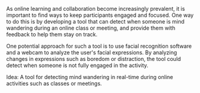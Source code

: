 As online learning and collaboration become increasingly prevalent, it is important to find ways to keep participants engaged and focused. One way to do this is by developing a tool that can detect when someone is mind wandering during an online class or meeting, and provide them with feedback to help them stay on track.

One potential approach for such a tool is to use facial recognition software and a webcam to analyze the user's facial expressions. By analyzing changes in expressions such as boredom or distraction, the tool could detect when someone is not fully engaged in the activity.

Idea: A tool for detecting mind wandering in real-time during online activities such as classes or meetings.
